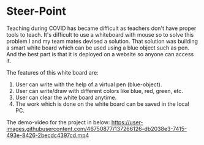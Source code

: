 # Steer-Point

Teaching during COVID has became difficult as teachers don't have proper tools to teach. It's difficult to use a whiteboard with mouse so to solve this problem I and my team mates devised a solution. That solution was building a smart white board which can be used using a blue object such as pen. And the best part is that it is deployed on a website so anyone can access it.

The features of this white board are:
1. User can write with the help of a virtual pen (blue-object).
2. User can write/draw with different colors like blue, red, green, etc.
3. User can clear the white board anytime.
4. The work which is done on the white board can be saved in the local PC.

The demo-video for the project in below:
https://user-images.githubusercontent.com/46750877/137266126-db2038e3-7415-493e-8426-2becdc4397cd.mp4
